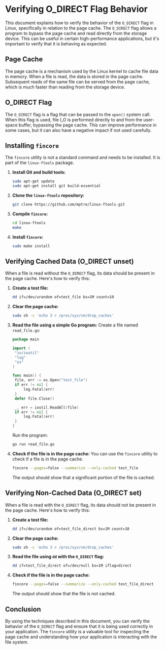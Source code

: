# Verifying O_DIRECT Flag Behavior

This document explains how to verify the behavior of the `O_DIRECT` flag in Linux, specifically in relation to the page cache. The `O_DIRECT` flag allows a program to bypass the page cache and read directly from the storage device. This can be useful in certain high-performance applications, but it's important to verify that it is behaving as expected.

## Page Cache

The page cache is a mechanism used by the Linux kernel to cache file data in memory. When a file is read, the data is stored in the page cache. Subsequent reads of the same file can be served from the page cache, which is much faster than reading from the storage device.

## O_DIRECT Flag

The `O_DIRECT` flag is a flag that can be passed to the `open()` system call. When this flag is used, file I_O is performed directly to and from the user-space buffer, bypassing the page cache. This can improve performance in some cases, but it can also have a negative impact if not used carefully.

## Installing `fincore`

The `fincore` utility is not a standard command and needs to be installed. It is part of the `linux-ftools` package.

1. **Install Git and build tools:**
   ```bash
   sudo apt-get update
   sudo apt-get install git build-essential
   ```

2. **Clone the `linux-ftools` repository:**
   ```bash
   git clone https://github.com/mptre/linux-ftools.git
   ```

3. **Compile `fincore`:**
   ```bash
   cd linux-ftools
   make
   ```

4. **Install `fincore`:**
   ```bash
   sudo make install
   ```

## Verifying Cached Data (O_DIRECT unset)

When a file is read without the `O_DIRECT` flag, its data should be present in the page cache. Here's how to verify this:

1. **Create a test file:**
   ```bash
   dd if=/dev/urandom of=test_file bs=1M count=10
   ```

2. **Clear the page cache:**
   ```bash
   sudo sh -c 'echo 3 > /proc/sys/vm/drop_caches'
   ```

3. **Read the file using a simple Go program:**
   Create a file named `read_file.go`:
   ```go
   package main

   import (
	"io/ioutil"
	"log"
	"os"
   )

   func main() {
	file, err := os.Open("test_file")
	if err != nil {
		log.Fatal(err)
	}
	defer file.Close()

	_, err = ioutil.ReadAll(file)
	if err != nil {
		log.Fatal(err)
	}
   }
   ```
   Run the program:
   ```bash
   go run read_file.go
   ```

4. **Check if the file is in the page cache:**
   You can use the `fincore` utility to check if a file is in the page cache.
   ```bash
   fincore --pages=false --summarize --only-cached test_file
   ```
   The output should show that a significant portion of the file is cached.

## Verifying Non-Cached Data (O_DIRECT set)

When a file is read with the `O_DIRECT` flag, its data should not be present in the page cache. Here's how to verify this:

1. **Create a test file:**
   ```bash
   dd if=/dev/urandom of=test_file_direct bs=1M count=10
   ```

2. **Clear the page cache:**
   ```bash
   sudo sh -c 'echo 3 > /proc/sys/vm/drop_caches'
   ```

3. **Read the file using `dd` with the `O_DIRECT` flag:**
   ```bash
   dd if=test_file_direct of=/dev/null bs=1M iflag=direct
   ```

4. **Check if the file is in the page cache:**
   ```bash
   fincore --pages=false --summarize --only-cached test_file_direct
   ```
   The output should show that the file is not cached.

## Conclusion

By using the techniques described in this document, you can verify the behavior of the `O_DIRECT` flag and ensure that it is being used correctly in your application. The `fincore` utility is a valuable tool for inspecting the page cache and understanding how your application is interacting with the file system.

